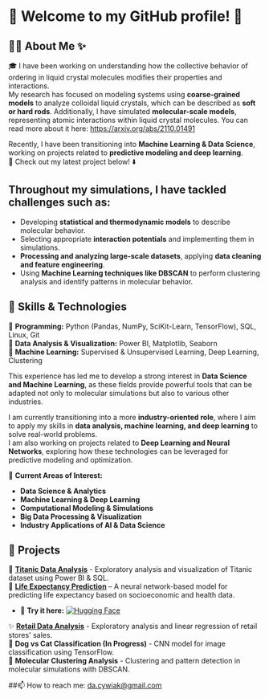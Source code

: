 # 🌸 Welcome to my GitHub profile! 🌸

## 👩‍💻 About Me ✨ 

🎓 I have been working on understanding how the collective behavior of ordering in liquid crystal molecules modifies their properties and interactions.  
My research has focused on modeling systems using **coarse-grained models** to analyze colloidal liquid crystals, which can be described as **soft or hard rods**. Additionally, I have simulated **molecular-scale models**, representing atomic interactions within liquid crystal molecules. You can read more about it here: https://arxiv.org/abs/2110.01491

Recently, I have been transitioning into **Machine Learning & Data Science**, working on projects related to **predictive modeling and deep learning**.  
🔹 Check out my latest project below! ⬇️

## Throughout my simulations, I have tackled challenges such as:  
- Developing **statistical and thermodynamic models** to describe molecular behavior.  
- Selecting appropriate **interaction potentials** and implementing them in simulations.  
- **Processing and analyzing large-scale datasets**, applying **data cleaning and feature engineering**.  
- Using **Machine Learning techniques like DBSCAN** to perform clustering analysis and identify patterns in molecular behavior.

## 🚀 Skills & Technologies  
🔹 **Programming:** Python (Pandas, NumPy, SciKit-Learn, TensorFlow), SQL, Linux, Git  
🔹 **Data Analysis & Visualization:** Power BI, Matplotlib, Seaborn  
🔹 **Machine Learning:** Supervised & Unsupervised Learning, Deep Learning, Clustering  

This experience has led me to develop a strong interest in **Data Science and Machine Learning**, as these fields provide powerful tools that can be adapted not only to molecular simulations but also to various other industries.  

I am currently transitioning into a more **industry-oriented role**, where I aim to apply my skills in **data analysis, machine learning, and deep learning** to solve real-world problems.  
I am also working on projects related to **Deep Learning and Neural Networks**, exploring how these technologies can be leveraged for predictive modeling and optimization.  

📌 **Current Areas of Interest:**  
- **Data Science & Analytics**  
- **Machine Learning & Deep Learning**  
- **Computational Modeling & Simulations**  
- **Big Data Processing & Visualization**  
- **Industry Applications of AI & Data Science**

  
## 📂 Projects  
🌟 [**Titanic Data Analysis**](https://github.com/danycywiak/Titanic-Data-Analysis) - Exploratory analysis and visualization of Titanic dataset using Power BI & SQL.  
🔬  [**Life Expectancy Prediction**]([https://www.kaggle.com/datasets/lashagoch/life-expectancy-who-updated](https://github.com/danycywiak/life-expectancy)) – A neural network-based model for predicting life expectancy based on socioeconomic and health data.
 - 🚀 **Try it here:** [![Hugging Face](https://img.shields.io/badge/🤗-Try%20it%20on%20Hugging%20Face-blue)](https://huggingface.co/spaces/danycywiak/life-expectancy) 

✨ [**Retail Data Analysis**](https://github.com/danycywiak/Analisis_Ventas) - Exploratory analysis and linear regression of retail stores' sales.  
🐶 **Dog vs Cat Classification (In Progress)** - CNN model for image classification using TensorFlow.  
🧪 **Molecular Clustering Analysis** - Clustering and pattern detection in molecular simulations with DBSCAN.  




##📫 How to reach me: da.cywiak@gmail.com

